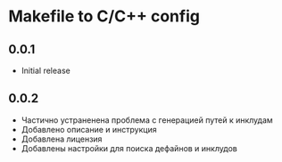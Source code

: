 # Makefile to C/C++ config

## 0.0.1

* Initial release

## 0.0.2

* Частично устраненена проблема с генерацией путей к инклудам
* Добавлено описание и инструкция
* Добавлена лицензия
* Добавлены настройки для поиска дефайнов и инклудов